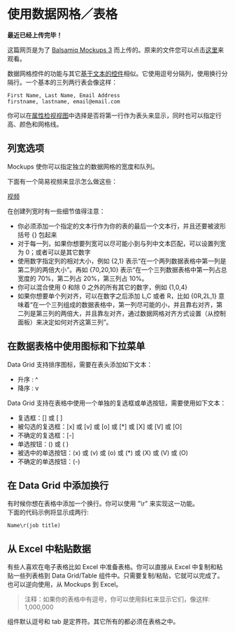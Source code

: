 # 使用数据网格／表格

**最近已经上传完毕！** 
   
这篇网页是为了 [Balsamiq Mockups 3](https://balsamiq.com/products/mockups/) 而上传的。原来的文件您可以点击[这里](http://media.balsamiq.com/files/Balsamiq_Mockups_v1-v2_Docs.pdf)来观看。

数据网格控件的功能与其它[基于文本的控件](http://support.balsamiq.com/customer/portal/articles/110121)相似。它使用逗号分隔列，使用换行分隔行。一个基本的三列两行表会像这样：  

```
First Name, Last Name, Email Address 
firstname, lastname, email@email.com
```

你可以在[属性检视视图](http://support.balsamiq.com/customer/portal/articles/110114)中选择是否将第一行作为表头来显示，同时也可以指定行高、颜色和网格线。  

## 列宽选项

Mockups 使你可以指定独立的数据网格的宽度和队列。  

下面有一个简易视频来显示怎么做这些：  

[视频](https://youtu.be/yUUdt6vfc4s)

在创建列宽时有一些细节值得注意：  

- 你必须添加一个指定的文本行作为你的表的最后一个文本行，并且还要被波形括号 {} 包起来
- 对于每一列，如果你想要列宽可以尽可能小到与列中文本匹配，可以设置列宽为 0；或者可以是其它数字
- 使用数字指定列的相对大小，例如 {2,1} 表示“在一个两列数据表格中第一列是第二列的两倍大小”。再如 {70,20,10} 表示“在一个三列数据表格中第一列占总宽度的 70%，第二列占 20%，第三列占 10%。
- 你可以混合使用 0 和除 0 之外的所有其它的数字，例如 {1,0,4}
- 如果你想要单个列对齐，可以在数字之后添加 L,C 或者 R，比如 {0R,2L,1} 意味着“在一个三列组成的数据表格中，第一列尽可能的小，并且靠右对齐，第二列是第三列的两倍大，并且靠左对齐，通过数据网格对齐方式设置（从控制面板）来决定如何对齐这第三列”。

## 在数据表格中使用图标和下拉菜单

Data Grid 支持排序图标，需要在表头添加如下文本：

- 升序 : ^
- 降序 : v

Data Grid 支持在表格中使用一个单独的复选框或单选按钮，需要使用如下文本：

- 复选框：[] 或 [ ]
- 被勾选的复选框：[x] 或 [v] 或 [o] 或 [*] 或 [X] 或 [V] 或 [O]
- 不确定的复选框：[-]
- 单选按钮：() 或 ( )
- 被选中的单选按钮：(x) 或 (v) 或 (o) 或 (*) 或 (X) 或 (V) 或 (O)
- 不确定的单选按钮：(-)

## 在 Data Grid 中添加换行

有时候你想在表格中添加一个换行。你可以使用 "\r" 来实现这一功能。  
下面的代码示例将显示成两行:  

```
Name\r(job title)
```

## 从 Excel 中粘贴数据

有些人喜欢在电子表格比如 Excel 中准备表格。你可以直接从 Excel 中复制和粘贴一些列表格到 Data Grid/Table 组件中。只需要复制/粘贴，它就可以完成了。也可以逆向使用，从 Mockups 到 Excel。  

>注释：如果你的表格中有逗号，你可以使用斜杠来显示它们，像这样:  
>1\,000\,000

组件默认逗号和 tab 是定界符。其它所有的都必须在表格之中。

